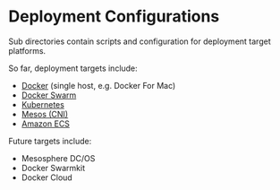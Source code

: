 # Deployment Configurations

Sub directories contain scripts and configuration for deployment target platforms.

So far, deployment targets include:

- [Docker](./docker-single/) (single host, e.g. Docker For Mac)
- [Docker Swarm](./docker-swarm/)
- [Kubernetes](./kubernetes/)
- [Mesos (CNI)](./mesos-cni/)
- [Amazon ECS](./aws-ecs/)

Future targets include:

- Mesosphere DC/OS
- Docker Swarmkit
- Docker Cloud
